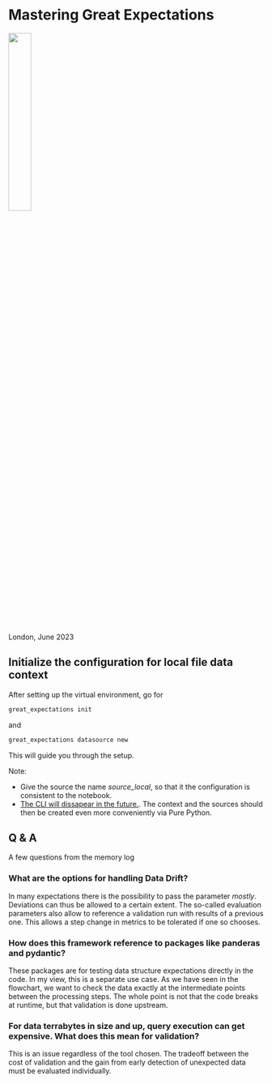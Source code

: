# Mastering Great Expectations

<img src="https://images.squarespace-cdn.com/content/v1/62ebd8e38f68d651ae7892a2/9def1f60-daba-4ff6-838f-ea9bcfc7ee6d/PyData_logo.png?format=1500w" width="30%" height="30%">

London, June 2023

## Initialize the configuration for local file data context

After setting up the virtual environment, go for

```bash
great_expectations init
```

and 

```bash
great_expectations datasource new 
```

This will guide you through the setup.  
  
Note:  
* Give the source the name *source_local*, so that it the configuration is consistent to the notebook.
* [The CLI will dissapear in the future.](https://greatexpectations.io/blog/a-fond-farewell-to-the-cli). The context and the sources should then be created even more conveniently via Pure Python.

## Q & A

A few questions from the memory log

### What are the options for handling Data Drift?

In many expectations there is the possibility to pass the parameter *mostly*. 
Deviations can thus be allowed to a certain extent. 
The so-called evaluation parameters also allow to reference a validation run with results of a previous one.
This allows a step change in metrics to be tolerated if one so chooses. 

### How does this framework reference to packages like panderas and pydantic?

These packages are for testing data structure expectations directly in the code. In my view, this is a separate use case. As we have seen in the flowchart, we want to check the data exactly at the intermediate points between the processing steps.
The whole point is not that the code breaks at runtime, but that validation is done upstream.

### For data terrabytes in size and up, query execution can get expensive. What does this mean for validation?

This is an issue regardless of the tool chosen. The tradeoff between the cost of validation and the gain from early detection of unexpected data must be evaluated individually.


